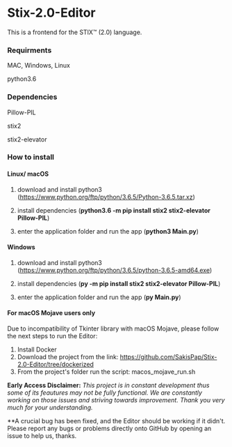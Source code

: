 # Stix-2.0-Editor
This is a frontend for the STIX™ (2.0) language.

### Requirments
MAC, Windows, Linux

python3.6

### Dependencies
Pillow-PIL

stix2

stix2-elevator

### How to install

#### Linux/ macOS 
1. download and install python3 (https://www.python.org/ftp/python/3.6.5/Python-3.6.5.tar.xz)

2. install dependencies (**python3.6 -m pip install stix2 stix2-elevator Pillow-PIL**)

3. enter the application folder and run the app (**python3 Main.py**)

#### Windows
1. download and install python3 (https://www.python.org/ftp/python/3.6.5/python-3.6.5-amd64.exe)

3. install dependencies (**py -m pip install stix2 stix2-elevator Pillow-PIL**)

4. enter the application folder and run the app (**py Main.py**)

#### For macOS Mojave users only
Due to incompatibility of Tkinter library with macOS Mojave, please follow the next steps to run the Editor:
1. Install Docker
2. Download the project from the link: https://github.com/SakisPap/Stix-2.0-Editor/tree/dockerized
3. From the project's folder run the script: macos_mojave_run.sh

**Early Access Disclaimer:** *This project is in constant development thus some of its feautures may not be fully functional. We are constantly working on those issues and striving towards improvement. Thank you very much for your understanding.*

**A crucial bug has been fixed, and the Editor should be working if it didn't. Please report any bugs or problems directly onto GitHub by opening an issue to help us, thanks.

